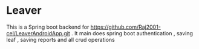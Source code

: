 # Leaver
This is a Spring boot backend for https://github.com/Raj2001-cel/LeaverAndroidApp.git .
It main does spring boot authentication , saving leaf , saving reports and all crud operations
